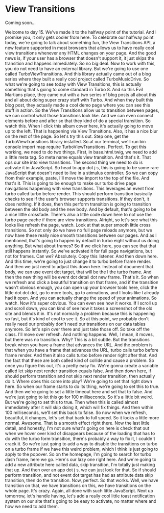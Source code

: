 # View Transitions

Coming soon...

Welcome to day 15. We've made it to the halfway point of the tutorial. And I promise
you, it only gets cooler from here. To celebrate our halfway point today, we're going
to talk about something fun, the View Transitions API, a new feature supported in
most browsers that allows us to have really cool view transitions whenever any HTML
changes on your page. And the good news is, if your user has a browser that doesn't
support it, it just skips the transition and happens immediately. So no big deal. Now
to work with this, you do not need to have an external library. But we're going to
use one called TurboViewTransitions. And this library actually came out of a blog
series where they built a really cool project called TurboMusicDrive. So what we're
going to see today with View Transitions, this is actually something that's going to
come standard in Turbo 8. And so this Evil Martians place, they came out with a two
series of blog posts all about this and all about doing super crazy stuff with Turbo.
And when they built this blog post, they actually made a cool demo page where you can
see this stuff in action. So the View Transitions allow us to transition between
pages, we can control what those transitions look like. And we can even connect
elements before and after so that they kind of do a special transition. So watch
this. When I click this album cover here, it's actually going to move up to the left.
That is happening via View Transitions. Also, it has a nice blur on the rest of the
page. So let's try this out. Step one, get the TurboViewTransitions library
installed. So at our terminal, we'll run bin console import map require
TurboViewTransitions. Perfect. To get this working, we need to do two things. First,
in base.html.twig, we need to add a little meta tag. So meta name equals view
transition. And that's it. That ops our site into view transitions. The second thing
we need to do is activate it in JavaScript. So head to app dot j s, this is going to
be some rare JavaScript that doesn't need to live in a stimulus controller. So we can
copy from their example, paste, I'll move the import to the top of the file. And
that's it. This is going to be enough to make our turbo drive page navigations
happening with view transitions. This leverages an event from turbo called turbo
before render. This should perform transition basically checks to see if the user's
browser supports transitions. If they don't, it does nothing. If it does, then this
perform transition is going to transition between the old body and the new body. And
by default, that's going to be a nice little crossfade. There's also a little code
down here to not use the turbo page cache if there are view transitions. Alright, so
let's see what this looks like refresh the page, watch. Look at that super smooth
little cross transitions. So not only do we have no full page reloads anymore, but we
now have these really nice smooth transitions between our pages. And as I mentioned,
that's going to happen by default in turbo eight without us doing anything. But what
about frames? So if we click here, you can see that that still happens instantly. So
we've activated it for full page navigations, but not for frames. Can we? Absolutely.
Copy this listener. And then down here. And this time, we're going to just change it
to turbo before frame render. And then we just need to adjust this down here. Instead
of document that body, we can use event dot target, that will be the I the turbo
frame. And then the new thing will be event dot detail dot new frame. That's it. So
when we refresh and click a beautiful transition on that frame, and if the transition
wasn't obvious enough, you can open up your browser tools here, click the little dot
dot dot, go to more tools, go to animations, and I looks like I already had it open.
And you can actually change the speed of your animations. So watch. Now it's super
obvious. You can even see how it works. If I scroll up and scroll down, you can kind
of see how it takes a screenshot of the old site and blends it in. It's not normally
a problem because this is happening so fast, but it's kind of cool to see it. So at
this point, we probably don't really need our probably don't need our transitions on
our data tables anymore. So let's spin over there and just take those off. So take
off the class. I'll move over refresh. And nothing happens. Well, I mean, it moves,
but there was no transition. Why? This is a bit subtle. But the transitions break
when you have a frame that advances the URL. And the problem is that when you have a
frame that advances the URL, turbo calls turbo before frame render. And then it also
calls turbo before render right after that. And the fact that these are both called
kind of collide and cause a problem. So once you figure this out, it's a pretty easy
fix. We're gonna create a variable called let skip next render transition equals
false. And then down here, if should perform transition and not skip next render
transition, then actually do it. Where does this come into play? We're going to set
that right down here. So when our frame starts to do its thing, we're going to set
this to true. And then we're going to set a little timeout here and set that to
false. And we're just going to let this go for 100 milliseconds. So it's a little bit
weird. But we're going to set this to true. Then when this is called almost
immediately after it will skip doing it, which will fix things. And then within 100
milliseconds, we'll set this back to false. So now when we refresh, beautiful, it
changes, let's set that back to full speed. So it looks a little more normal.
Awesome. That is a smooth effect right there. Now the last little detail, and
honestly, I'm not sure what's going on here is check that out when we hover over kind
of disappears because of the loading that has to do with the turbo form transition,
there's probably a way to fix it, I couldn't crack it. So we're just going to add a
way to disable the transitions on turbo on a turbo frame if we have this weird
problem, which I think is just going to apply to the popover. So on the homepage, I'm
going to search for turbo dash frame, here we go. Here's our lazy one right here. And
we're going to add a new attribute here called data, skip transition, I'm totally
just making that up. And then over an app dot j s, we can just look for that. So if
should perform transition, and not event dot target has had as attribute data skip
transition, then do the transition. Now, perfect. So that works. Well, we have
transition on that, we have transitions on this, we have transitions on the whole
page. It's crazy. Again, all done with such little JavaScript. Next up tomorrow,
let's handle having, let's add a really cool little toast notification system on our
site that's going to be easy to activate, no matter where and how we need to add
them.
